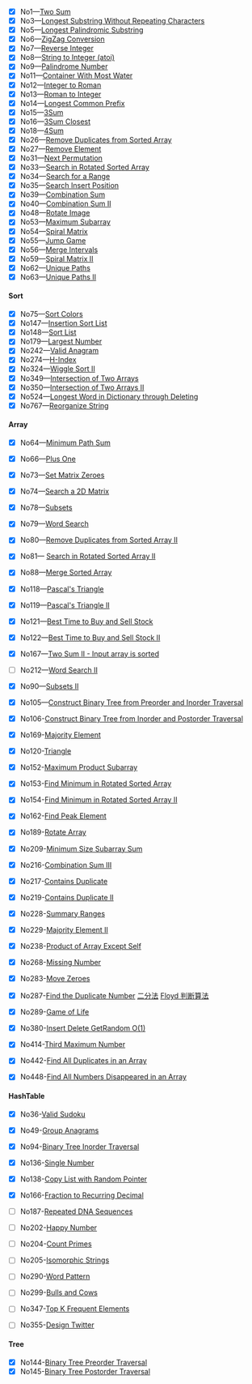- [x] No1—[Two Sum](https://github.com/Spades-S/LEETCODE/blob/master/Sums.md#001--two-sum)
- [x] No3—[Longest Substring Without Repeating Characters](https://github.com/Spades-S/LEETCODE/blob/master/Longest%20Substring%20Without%20Repeating%20Characters.md#003-Longest-Substring-Without-Repeating-Characters)
- [x] No5—[Longest Palindromic Substring](https://github.com/Spades-S/LEETCODE/blob/master/Longest%20Palindromic%20Substring.md#005-Longest-Palindromic-Substring)
- [x] No6—[ZigZag Conversion]()
- [x] No7—[Reverse Integer]()
- [x] No8—[String to Integer (atoi)]()
- [x] No9—[Palindrome Number]()
- [x] No11—[Container With Most Water]()
- [x] No12—[Integer to Roman]()
- [x] No13—[Roman to Integer]()
- [x] No14—[Longest Common Prefix]()
- [x] No15—[3Sum](https://github.com/Spades-S/LEETCODE/blob/master/Sums.md#015-3sum)
- [x] No16—[3Sum Closest]()
- [x] No18—[4Sum](https://github.com/Spades-S/LEETCODE/blob/master/Sums.md#018-4sum)
- [x] No26—[Remove Duplicates from Sorted Array](https://github.com/Spades-S/LEETCODE/blob/master/Bi-Pointer.md#026-remove-duplicates-from-sorted-array)
- [x] No27—[Remove Element](https://github.com/Spades-S/LEETCODE/blob/master/Remove%20Element.md#027-Remove-Element)
- [x] No31—[Next Permutation]()
- [x] No33—[Search in Rotated Sorted Array](https://github.com/Spades-S/LEETCODE/blob/master/Binary%20Search.md#033-search-in-rotated-sorted-array)
- [x] No34—[Search for a Range]()
- [x] No35—[Search Insert Position]()
- [x] No39—[Combination Sum]()
- [x] No40—[Combination Sum II]()
- [x] No48—[Rotate Image]()
- [x] No53—[Maximum Subarray](https://github.com/Spades-S/LEETCODE/blob/master/SubArray.md#053-maximum-subarray)
- [x] No54—[Spiral Matrix](https://github.com/Spades-S/LEETCODE/blob/master/Spiral%20Matrix.md#054-spiral-matrix)
- [x] No55—[Jump Game](https://github.com/Spades-S/LEETCODE/blob/master/Jump%20Game.md#055-Jump-Game)
- [x] No56—[Merge Intervals]()
- [x] No59—[Spiral Matrix II](https://github.com/Spades-S/LEETCODE/blob/master/Spiral%20Matrix.md#059-spiral-matrix-ii)
- [x] No62—[Unique Paths](https://github.com/Spades-S/LEETCODE/blob/master/Unique%20Path.md#062-unique-path)
- [x] No63—[Unique Paths II](https://github.com/Spades-S/LEETCODE/blob/master/Unique%20Path.md#063-unique-paths-ii)

#### Sort

- [x] No75—[Sort Colors](https://github.com/Spades-S/LEETCODE/blob/master/Sort%20Colors.md#075-Sort-Colors)
- [x] No147—[Insertion Sort List](https://github.com/Spades-S/LEETCODE/blob/master/Insertion%20Sort%20List.md#147-Insertion-Sort-List)
- [x] No148—[Sort List](https://github.com/Spades-S/LEETCODE/blob/master/Sort%20List.md#148-Sort-List)
- [x] No179—[Largest Number](https://github.com/Spades-S/LEETCODE/blob/master/Largest%20Number.md#179-Largest-Number)
- [x] No242—[Valid Anagram](https://github.com/Spades-S/LEETCODE/blob/master/Valid%20Anagram.md#242-Valid-Anagram)
- [x] No274—[H-Index]()
- [x] No324—[Wiggle Sort II]()
- [x] No349—[Intersection of Two Arrays]()
- [x] No350—[Intersection of Two Arrays II]()
- [x] No524—[Longest Word in Dictionary through Deleting]()
- [x] No767—[Reorganize String](https://github.com/Spades-S/LEETCODE/blob/master/Reorganize%20String%20.md#767-Reorganize-String)

#### Array

- [x] No64—[Minimum Path Sum](https://github.com/Spades-S/LEETCODE/blob/master/Minimum%20Path%20Sum.md#064-Minimum-Path-Sum)
- [x] No66—[Plus One]()
- [x] No73—[Set Matrix Zeroes]()
- [x] No74—[Search a 2D Matrix](https://github.com/Spades-S/LEETCODE/blob/master/Search%20a%202D%20Matrix.md#074-Search-a-2D-Matrix)
- [x] No78—[Subsets](https://github.com/Spades-S/LEETCODE/blob/master/Subsets.md#078-subsets)
- [x] No79—[Word Search](https://github.com/Spades-S/LEETCODE/blob/master/Word%20Search.md#079-word-search)
- [x] No80—[Remove Duplicates from Sorted Array II](https://github.com/Spades-S/LEETCODE/blob/master/Bi-Pointer.md#080-remove-duplicates-from-sorted-array-ii)
- [x] No81— [Search in Rotated Sorted Array II](https://github.com/Spades-S/LEETCODE/blob/master/Binary%20Search.md#081-search-in-rotated-sorted-array-ii)
- [x] No88—[Merge Sorted Array](https://github.com/Spades-S/LEETCODE/blob/master/Merge%20Sorted%20Array.md#088-Merge-Sorted-Array)
- [x] No118—[Pascal's Triangle]()
- [x] No119—[Pascal's Triangle II]()
- [x] No121—[Best Time to Buy and Sell Stock]()
- [x] No122—[Best Time to Buy and Sell Stock II]()
- [x] No167—[Two Sum II - Input array is sorted](https://github.com/Spades-S/LEETCODE/blob/master/Sums.md#167-two-sum-ii)
- [ ] No212—[Word Search II]()
- [x] No90—[Subsets II](https://github.com/Spades-S/LEETCODE/blob/master/Subsets.md#090-subsets-ii)
- [x] No105—[Construct Binary Tree from Preorder and Inorder Traversal](https://github.com/Spades-S/LEETCODE/blob/master/Construct%20Binary%20Tree.md#105-construct-binary-tree-from-preorder-and-inorder-traversal)
- [x] No106-[Construct Binary Tree from Inorder and Postorder Traversal](https://github.com/Spades-S/LEETCODE/blob/master/Construct%20Binary%20Tree.md#106-construct-binary-tree-from-inorder-and-postorder-traversal)
- [x] No169-[Majority Element](https://github.com/Spades-S/LEETCODE/blob/master/Majority%20Element.md#169-majority-element)
- [x] No120-[Triangle](https://github.com/Spades-S/LEETCODE/blob/master/Triangle.md#120-Triangle)
- [x] No152-[Maximum Product Subarray](https://github.com/Spades-S/LEETCODE/blob/master/SubArray.md#152-maximum-product-subarray)
- [x] No153-[Find Minimum in Rotated Sorted Array](https://github.com/Spades-S/LEETCODE/blob/master/Binary%20Search.md#153-find-minimum-in-rotated-sorted-array)
- [x] No154-[Find Minimum in Rotated Sorted Array II](https://github.com/Spades-S/LEETCODE/blob/master/Binary%20Search.md#154-find-minimum-in-rotated-sorted-array-ii)
- [x] No162-[Find Peak Element](https://github.com/Spades-S/LEETCODE/blob/master/Binary%20Search.md#162-find-peak-element)
- [x] No189-[Rotate Array](https://github.com/Spades-S/LEETCODE/blob/master/Rotated%20Array.md#189-rotated-array)
- [x] No209-[Minimum Size Subarray Sum](https://github.com/Spades-S/LEETCODE/blob/master/SubArray.md#209-Minimum-Size-Subarray-Sum)
- [x] No216-[Combination Sum III](https://github.com/Spades-S/LEETCODE/blob/master/Combination%20Sum.md#216-combination-sum-iii)
- [x] No217-[Contains Duplicate](https://github.com/Spades-S/LEETCODE/blob/master/Contains%20Duplicate.md#217-contains-duplicate)
- [x] No219-[Contains Duplicate II](https://github.com/Spades-S/LEETCODE/blob/master/Contains%20Duplicate.md#219-contains-duplicate-ii)
- [x] No228-[Summary Ranges](https://github.com/Spades-S/LEETCODE/blob/master/Summary%20Ranges.md#228-summary-ranges)
- [x] No229-[Majority Element II](https://github.com/Spades-S/LEETCODE/blob/master/Majority%20Element.md#229-majority-element-ii)

- [x] No238-[Product of Array Except Self](https://github.com/Spades-S/LEETCODE/blob/master/Product%20of%20Array%20Except%20Self.md#238-prodyct-of-array-except-self)
- [x] No268-[Missing Number](https://github.com/Spades-S/LEETCODE/blob/master/Missing%20Number.md#238-missing-number)

- [x] No283-[Move Zeroes](https://github.com/Spades-S/LEETCODE/blob/master/Bi-Pointer.md#283-move-zeroes)

- [x] No287-[Find the Duplicate Number]() [二分法](https://github.com/Spades-S/LEETCODE/blob/master/Binary%20Search.md#287-find-the-duplicate-number) [Floyd 判断算法](https://github.com/Spades-S/LEETCODE/blob/master/Circle%20Detection.md#287-find-the-duplicate-number)

- [x] No289-[Game of Life](https://github.com/Spades-S/LEETCODE/blob/master/Game%20of%20Life.md#289-game-of-life)
- [x] No380-[Insert Delete GetRandom O(1)](<https://github.com/Spades-S/LEETCODE/blob/master/Insert%20Delete%20GetRandom%20O(1).md#380-insert-delete-getrandom-O(1)>)
- [x] No414-[Third Maximum Number](https://github.com/Spades-S/LEETCODE/blob/master/Third%20Maximum%20Number.md#414-third-maximum-number)

- [x] No442-[Find All Duplicates in an Array](https://github.com/Spades-S/LEETCODE/blob/master/Contains%20Duplicate.md#442-find-all-duplicates-in-an-array)
- [x] No448-[Find All Numbers Disappeared in an Array](https://github.com/Spades-S/LEETCODE/blob/master/Contains%20Duplicate.md#448-find-all-numbers-disappeard-in-an-array)

#### HashTable

- [x] No36-[Valid Sudoku](https://github.com/Spades-S/LEETCODE/blob/master/Valid%20Sudoku.md#036-valid-sudoku)
- [x] No49-[Group Anagrams](https://github.com/Spades-S/LEETCODE/blob/master/Group%20Anagrams.md#049-group-anagrams)
- [x] No94-[Binary Tree Inorder Traversal](https://github.com/Spades-S/LEETCODE/blob/master/Binary%20Tree%20Traversal.md#094-binary-tree-inorder-traversal)

- [x] No136-[Single Number](https://github.com/Spades-S/LEETCODE/blob/master/Single%20Number.md#136-single-number)
- [x] No138-[Copy List with Random Pointer](https://github.com/Spades-S/LEETCODE/blob/master/Copy%20List%20with%20Random%20Pointer.md#138-copy-list-with-random-pointer)
- [x] No166-[Fraction to Recurring Decimal](https://github.com/Spades-S/LEETCODE/blob/master/Fraction%20to%20Recurring%20Decimal.md#166-fraction-to-recurring-decimal)
- [ ] No187-[Repeated DNA Sequences](https://github.com/Spades-S/LEETCODE/blob/master/Repeated%20DNA%20Sequences.md#138-repeated-dna-sequences)
- [ ] No202-[Happy Number]()
- [ ] No204-[Count Primes]()
- [ ] No205-[Isomorphic Strings]()
- [ ] No290-[Word Pattern]()
- [ ] No299-[Bulls and Cows]()
- [ ] No347-[Top K Frequent Elements]()
- [ ] No355-[Design Twitter]()

#### Tree

- [x] No144-[Binary Tree Preorder Traversal](https://github.com/Spades-S/LEETCODE/blob/master/Binary%20Tree%20Traversal.md#144-binary-tree-preorder-traversal)
- [x] No145-[Binary Tree Postorder Traversal](https://github.com/Spades-S/LEETCODE/blob/master/Binary%20Tree%20Traversal.md#145-binary-tree-postorder-traversal)
